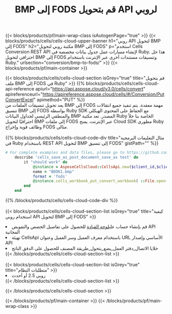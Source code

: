 ﻿---
title:  BMP إلى FODS قم بتحويل API لروبي
description: استخدام Aspose.Cells Cloud SDK لـ Ruby لتحويل ملف تنسيق BMP إلى ملف بتنسيق FODS.
url: /ar/ruby/conversion/bmp-to-fods/
---
{{< blocks/products/pf/main-wrap-class isAutogenPage="true" >}}
{{< blocks/products/cells/cells-cloud-upper-banner h1="روبي API لتحويل BMP إلى FODS" h2="مكتبة روبي لتحويل BMP إلى FODS" p="استخدم Cells Conversion REST API لإنشاء مسارات عمل جدول بيانات مخصصة في Ruby. هذا حل احترافي لتحويل BMP إلى FODS وتنسيقات مستندات أخرى عبر الإنترنت باستخدام Ruby." urlsection="conversion/bmp-to-fods/" >}}
{{< blocks/products/pf/main-container >}}

{{< blocks/products/cells/cells-cloud-section isGrey="true" title="قم بتحويل ملف BMP إلى FODS في Ruby" >}}
{{% blocks/products/cells/cells-cloud-api-reference apiurl="https://api.aspose.cloud/v3.0/cells/convert" apireferenceurl="https://apireference.aspose.cloud/cells/#/Conversion/PutConvertExcel" apimethod="PUT" %}}
<br/>
يعد تحويل تنسيقات الملفات من BMP إلى FODS مهمة معقدة. يتم تنفيذ جميع انتقالات تنسيق BMP إلى FODS بواسطة Ruby SDK مع الحفاظ على المحتوى الهيكلي والمنطقي الرئيسي لجداول البيانات BMP المصدر. تعد مكتبة Ruby الخاصة بنا حلاً احترافيًا لتحويل BMP إلى ملفات FODS عبر الإنترنت. يمنح Cloud SDK مطوري Ruby وظائف قوية وإخراج FODS مثالي.
<br/>
<br/>
{{% blocks/products/cells/cells-cloud-code-div title="مثال التعليمات البرمجية في Ruby باستخدام REST API لتحويل BMP إلى تنسيق FODS" gistPath="" %}}
 
```ruby
# For complete examples and data files, please go to https://github.com/aspose-cells-cloud/aspose-cells-cloud-ruby/
    describe 'cells_save_as_post_document_save_as test' do
        it "should work" do
            @instance = AsposeCellsCloud::CellsApi.new($client_id,$client_secret,"v3.0","https://api.aspose.cloud/")
            name = "BOOK1.bmp"
            format = 'fods'
            @instance.cells_workbook_put_convert_workbook( ::File.open(File.expand_path("data/"+name),"r")  {|io| io.read(io.size) },{:format=>format})     
        end
    end
```
 
{{% /blocks/products/cells/cells-cloud-code-div %}}
<br/>
<br/>
{{< blocks/products/cells/cells-cloud-section-list isGrey="true" title="كيفية استخدام روبي API لتحويل BMP إلى FODS" >}}
<li> قم بإنشاء حساب على<a href="https://dashboard.aspose.cloud/">لوحة القيادة</a> للحصول على تفاصيل الحصص والتفويض API المجانية</li>
<li>تهيئة CellsApi باستخدام معرف العميل وسر العميل وعنوان URL الأساسي وإصدار API</li>
<li>خلايا الاتصال_دفتر العمل_يضع_يتحول_طريقة المصنف للحصول على الدفق الناتج</li>
{{< /blocks/products/cells/cells-cloud-section-list >}}
<br/>
<br/>
{{< blocks/products/cells/cells-cloud-section-list isGrey="true" title="متطلبات النظام" >}}
<li>روبي 2.5 أو أحدث</li>
{{< /blocks/products/cells/cells-cloud-section-list >}}

{{< /blocks/products/cells/cells-cloud-section >}}

{{< /blocks/products/pf/main-container >}}
{{< /blocks/products/pf/main-wrap-class >}}
